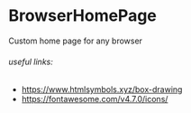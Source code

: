 # BrowserHomePage
Custom home page for any browser

###### useful links:

- https://www.htmlsymbols.xyz/box-drawing
- https://fontawesome.com/v4.7.0/icons/
